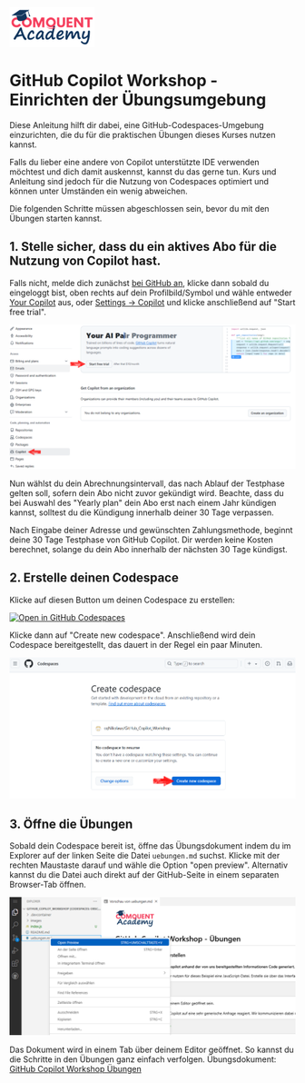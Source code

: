 ![Comquent Academy](./images/comquent-academy-logo.png?raw=true "Comquent Academy")

# GitHub Copilot Workshop - Einrichten der Übungsumgebung

Diese Anleitung hilft dir dabei, eine GitHub-Codespaces-Umgebung einzurichten, die du für die praktischen Übungen dieses Kurses nutzen kannst.

Falls du lieber eine andere von Copilot unterstützte IDE verwenden möchtest und dich damit auskennst, kannst du das gerne tun. Kurs und Anleitung sind jedoch für die Nutzung von Codespaces optimiert und können unter Umständen ein wenig abweichen.

Die folgenden Schritte müssen abgeschlossen sein, bevor du mit den Übungen starten kannst.

## 1. Stelle sicher, dass du ein aktives Abo für die Nutzung von Copilot hast.

Falls nicht, melde dich zunächst [bei GitHub an](https://github.com/github-copilot/signup), klicke dann sobald du eingeloggt bist, oben rechts auf dein Profilbild/Symbol und wähle entweder [Your Copilot](https://github.com/github-copilot/signup) aus, oder [Settings -> Copilot](https://github.com/github-copilot/signup) und klicke anschließend auf "Start free trial". 

![Copilot Abo einrichten](./images/copilot_01_signup.png?raw=true "Copilot Abo einrichten")

Nun wählst du dein Abrechnungsintervall, das nach Ablauf der Testphase gelten soll, sofern dein Abo nicht zuvor gekündigt wird. Beachte, dass du bei Auswahl des "Yearly plan" dein Abo erst nach einem Jahr kündigen kannst, solltest du die Kündigung innerhalb deiner 30 Tage verpassen.

Nach Eingabe deiner Adresse und gewünschten Zahlungsmethode, beginnt deine 30 Tage Testphase von GitHub Copilot. 
Dir werden keine Kosten berechnet, solange du dein Abo innerhalb der nächsten 30 Tage kündigst.

## 2. Erstelle deinen Codespace

Klicke auf diesen Button um deinen Codespace zu erstellen:  

[![Open in GitHub Codespaces](https://github.com/codespaces/badge.svg)](https://codespaces.new/cqNikolaus/GitHub_Copilot_Workshop?quickstart=1)

Klicke dann auf "Create new codespace". Anschließend wird dein Codespace bereitgestellt, das dauert in der Regel ein paar Minuten.

![Codespace erstellen](./images/copilot_02_create_codespace.png?raw=true "Codespace erstellen")

## 3. Öffne die Übungen

Sobald dein Codespace bereit ist, öffne das Übungsdokument indem du im Explorer auf der linken Seite die Datei `uebungen.md` suchst. Klicke mit der rechten Maustaste darauf und wähle die Option "open preview". Alternativ kannst du die Datei auch direkt auf der GitHub-Seite in einem separaten Browser-Tab öffnen.

![Übungen öffnen](./images/copilot_06_preview.png?raw=true "Uebungen öffnen")

Das Dokument wird in einem Tab über deinem Editor geöffnet. So kannst du die Schritte in den Übungen ganz einfach verfolgen. 
Übungsdokument: [GitHub Copilot Workshop Übungen](uebungen.md)





